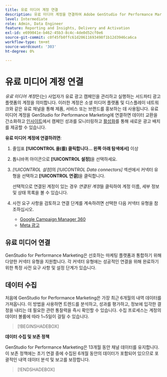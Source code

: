 ```yaml
---
title: 유료 미디어 계정 연결
description: 유료 미디어 계정을 연결하여 Adobe GenStudio for Performance Marketing으로 광고 및 미디어를 활성화하고 모니터링합니다.
level: Intermediate
role: Admin, Data Engineer
feature: Reporting and Insights, Delivery and Activation
exl-id: e699041e-b462-45b3-8c4c-4de0d52cf0e6
source-git-commit: c0f45fb0ffc61d20611693498f1b12d3946ca6ca
workflow-type: tm+mt
source-wordcount: '303'
ht-degree: 0%

---
```


# 유료 미디어 계정 연결

_유료 미디어 계정_&#x200B;은(는) 사업자가 유료 광고 캠페인을 관리하고 실행하는 서드파티 광고 플랫폼의 계정을 의미합니다. 이러한 계정은 소셜 미디어 플랫폼 및 디스플레이 네트워크와 같은 유료 채널을 통해 제품, 서비스 또는 브랜드를 홍보하는 데 사용됩니다. 유료 미디어 계정을 GenStudio for Performance Marketing에 연결하면 데이터 교환을 간소화하고 [인사이트](/help/user-guide/insights/overview.md)에서 캠페인 성과를 모니터링하고 [활성화](/help/user-guide/activation/overview.md)를 통해 새로운 광고 배치를 제공할 수 있습니다.

**유료 미디어 계정에 연결하려면**:

1. 줄임표 **[!UICONTROL 을(를) 클릭합니다... 왼쪽 아래 탐색에서]** 이상

1. 톱니바퀴 아이콘으로 **[!UICONTROL 설정]**&#x200B;을 선택하세요.

1. _[!UICONTROL 설정]_&#x200B;의 _[!UICONTROL Data connectors]_ 섹션에서 커넥터 유형을 선택하고 **[!UICONTROL 연결]**&#x200B;을 클릭합니다.

   선택적으로 연결된 계정이 있는 경우 _연결된 계정_&#x200B;을 클릭하여 계정 이름, 세부 정보 및 상태 목록을 볼 수 있습니다.

1. 사전 요구 사항을 검토하고 연결 단계를 계속하려면 선택한 다음 커넥터 유형을 참조하십시오.

   - [Google Campaign Manager 360](google-cm360.md)
   - [Meta 광고](meta-ads.md)

## 유료 미디어 연결

GenStudio for Performance Marketing은 선호하는 마케팅 플랫폼과 통합하기 위해 다양한 커넥터 유형을 지원합니다. 각 커넥터 유형에는 성공적인 연결을 위해 완료하기 위한 특정 사전 요구 사항 및 설정 단계가 있습니다.

## 데이터 수집

처음에 GenStudio for Performance Marketing은 가장 최근 6개월의 내역 데이터를 가져옵니다. 이 방법을 사용하면 트렌드를 분석하고, 성과를 평가하고, 정보에 입각한 결정을 내리는 데 필요한 관련 통찰력을 즉시 확인할 수 있습니다. 수집 프로세스는 계정의 데이터 볼륨에 따라 1~5일이 걸릴 수 있습니다.

>[!BEGINSHADEBOX]

**데이터 수집 및 보존 정책**

GenStudio for Performance Marketing은 13개월 동안 채널 데이터를 유지합니다. 이 보존 정책에는 초기 연결 중에 수집된 6개월 동안의 데이터가 포함되어 있으므로 포괄적인 내역 데이터 분석 및 보고를 보장합니다.

>[!ENDSHADEBOX]
